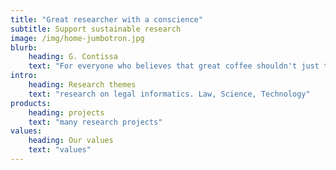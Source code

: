 ```yaml
---
title: "Great researcher with a conscience"
subtitle: Support sustainable research
image: /img/home-jumbotron.jpg
blurb:
    heading: G. Contissa
    text: "For everyone who believes that great coffee shouldn't just taste good, it should do good too."
intro:
    heading: Research themes
    text: "research on legal informatics. Law, Science, Technology"
products:
    heading: projects
    text: "many research projects"
values:
    heading: Our values
    text: "values"
---
```


